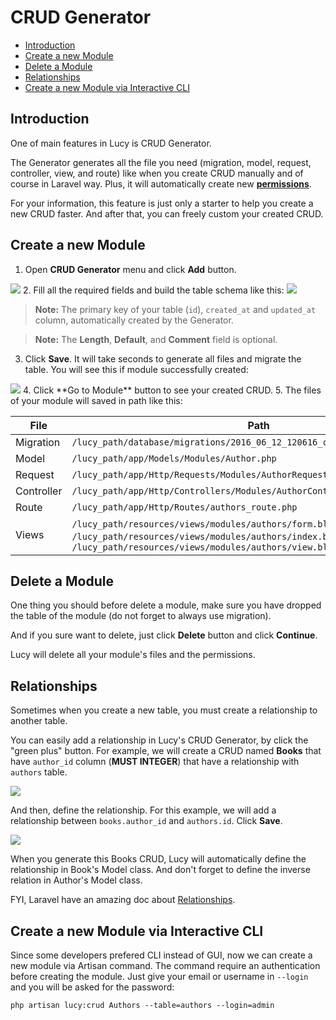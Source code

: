 # CRUD Generator

- [Introduction](#introduction)
- [Create a new Module](#create)
- [Delete a Module](#delete)
- [Relationships](#relationships)
- [Create a new Module via Interactive CLI](#create-cli)

<a name="introduction"></a>
## Introduction
One of main features in Lucy is CRUD Generator.

The Generator generates all the file you need (migration, model, request, controller, view, and route) like when you create CRUD manually and of course in Laravel way. Plus, it will automatically create new [**permissions**](/docs/permissions).

For your information, this feature is just only a starter to help you create a new CRUD faster. And after that, you can freely custom your created CRUD.

<a name="create"></a>
## Create a new Module

1. Open **CRUD Generator** menu and click **Add** button.
<img src="/storage/docs/01-crud.jpeg" class="img-responsive img-rounded">
2. Fill all the required fields and build the table schema like this:
<img src="/storage/docs/02-crud.png" class="img-responsive img-rounded">

   > **Note:** The primary key of your table (`id`), `created_at` and `updated_at` column, automatically created by the Generator.
   
   > **Note:** The **Length**, **Default**, and **Comment** field is optional.
3. Click **Save**. It will take seconds to generate all files and migrate the table. You will see this if module successfully created:
<img src="/storage/docs/03-crud.jpeg" class="img-responsive img-rounded">
4. Click **Go to Module** button to see your created CRUD.
5. The files of your module will saved in path like this:

   File | Path
   --- | ---
   Migration | `/lucy_path/database/migrations/2016_06_12_120616_create_authors_table.php`
   Model | `/lucy_path/app/Models/Modules/Author.php`
   Request | `/lucy_path/app/Http/Requests/Modules/AuthorRequest.php`
   Controller | `/lucy_path/app/Http/Controllers/Modules/AuthorController.php`
   Route | `/lucy_path/app/Http/Routes/authors_route.php`
   Views | `/lucy_path/resources/views/modules/authors/form.blade.php`, `/lucy_path/resources/views/modules/authors/index.blade.php`, `/lucy_path/resources/views/modules/authors/view.blade.php`

<a name="delete"></a>
## Delete a Module

One thing you should before delete a module, make sure you have dropped the table of the module (do not forget to always use migration).

And if you sure want to delete, just click **Delete** button and click **Continue**.

Lucy will delete all your module's files and the permissions.

<a name="relationships"></a>
## Relationships

Sometimes when you create a new table, you must create a relationship to another table.

You can easily add a relationship in Lucy's CRUD Generator, by click the "green plus" button. For example, we will create a CRUD named **Books** that have `author_id` column (**MUST INTEGER**) that have a relationship with `authors` table.

<img src="/storage/docs/04-crud.png" class="img-responsive img-rounded">

And then, define the relationship. For this example, we will add a relationship between `books.author_id` and `authors.id`. Click **Save**.

<img src="/storage/docs/05-crud.png" class="img-responsive img-rounded">

When you generate this Books CRUD, Lucy will automatically define the relationship in Book's Model class. And don't forget to define the inverse relation in Author's Model class.

FYI, Laravel have an amazing doc about [Relationships](https://laravel.com/docs/5.2/eloquent-relationships).

<a name="create-cli"></a>
## Create a new Module via Interactive CLI

Since some developers prefered CLI instead of GUI, now we can create a new module via Artisan command. The command require an authentication before creating the module. Just give your email or username in `--login` and you will be asked for the password:

    php artisan lucy:crud Authors --table=authors --login=admin
